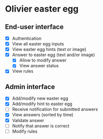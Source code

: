 # Olivier easter egg

## End-user interface

- [x] Authentication
- [x] View all easter egg inputs
- [x] View easter egg hints (text or image)
- [x] Answer to easter egg (text and/or image)
  - [x] Allow to modify answer
  - [x] View answer status
- [x] View rules

## Admin interface

- [x] Add/modify new easter egg
- [x] Add/modify hint to easter egg
- [ ] Receive notification for submitted answers
- [x] View answers (sorted by time)
- [x] Validate answer
- [ ] Notify that answer is correct
- [ ] Modify rules
